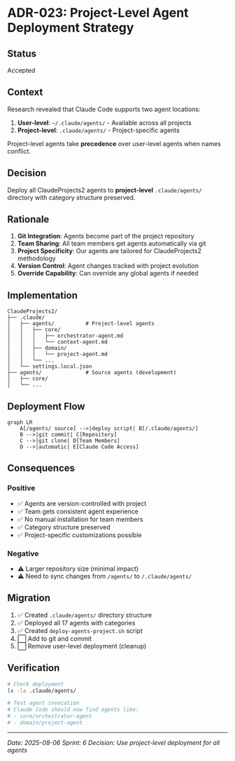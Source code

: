 # ADR-023: Project-Level Agent Deployment Strategy

## Status
Accepted

## Context
Research revealed that Claude Code supports two agent locations:
1. **User-level**: `~/.claude/agents/` - Available across all projects
2. **Project-level**: `.claude/agents/` - Project-specific agents

Project-level agents take **precedence** over user-level agents when names conflict.

## Decision
Deploy all ClaudeProjects2 agents to **project-level** `.claude/agents/` directory with category structure preserved.

## Rationale
1. **Git Integration**: Agents become part of the project repository
2. **Team Sharing**: All team members get agents automatically via git
3. **Project Specificity**: Our agents are tailored for ClaudeProjects2 methodology
4. **Version Control**: Agent changes tracked with project evolution
5. **Override Capability**: Can override any global agents if needed

## Implementation
```
ClaudeProjects2/
├── .claude/
│   ├── agents/          # Project-level agents
│   │   ├── core/
│   │   │   ├── orchestrator-agent.md
│   │   │   └── context-agent.md
│   │   ├── domain/
│   │   │   └── project-agent.md
│   │   └── ...
│   └── settings.local.json
├── agents/              # Source agents (development)
│   ├── core/
│   └── ...
```

## Deployment Flow
```mermaid
graph LR
    A[/agents/ source] -->|deploy script| B[/.claude/agents/]
    B -->|git commit| C[Repository]
    C -->|git clone| D[Team Members]
    D -->|automatic| E[Claude Code Access]
```

## Consequences

### Positive
- ✅ Agents are version-controlled with project
- ✅ Team gets consistent agent experience
- ✅ No manual installation for team members
- ✅ Category structure preserved
- ✅ Project-specific customizations possible

### Negative
- ⚠️ Larger repository size (minimal impact)
- ⚠️ Need to sync changes from `/agents/` to `/.claude/agents/`

## Migration
1. ✅ Created `.claude/agents/` directory structure
2. ✅ Deployed all 17 agents with categories
3. ✅ Created `deploy-agents-project.sh` script
4. ⬜ Add to git and commit
5. ⬜ Remove user-level deployment (cleanup)

## Verification
```bash
# Check deployment
ls -la .claude/agents/

# Test agent invocation
# Claude Code should now find agents like:
# - core/orchestrator-agent
# - domain/project-agent
```

---
*Date: 2025-08-06*
*Sprint: 6*
*Decision: Use project-level deployment for all agents*